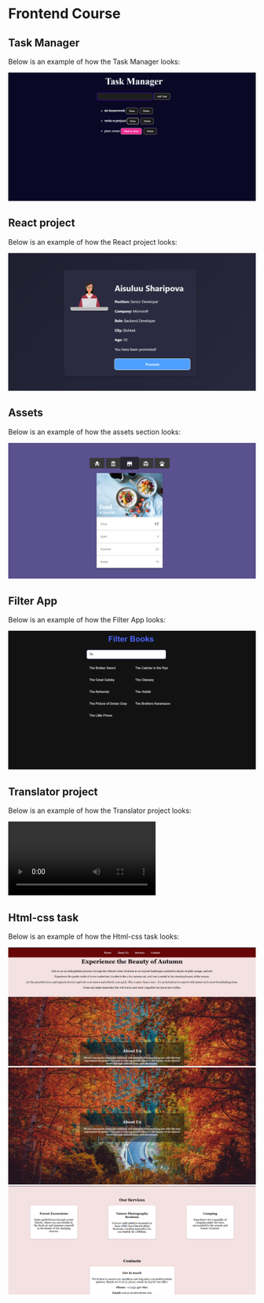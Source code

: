 # Frontend Course


## Task Manager

Below is an example of how the Task Manager looks:


![ Preview](image-preview/task-manager.png)


## React project

Below is an example of how the React project looks:

![React Preview](image-preview/react.png)


## Assets

Below is an example of how the assets section looks:


![Assets Preview](image-preview/assets.png)


## Filter App

Below is an example of how the Filter App looks:

![Filter-App Preview](image-preview/filter.png)


## Translator project

Below is an example of how the Translator project looks:

![Translator Preview](image-preview/translator(2).mp4)



## Html-css task

Below is an example of how the Html-css task looks:

![Html Preview](image-preview/htmltask1.png)
![Html Preview](image-preview/htmltask2.png)
![Html Preview](image-preview/htmltask3.png)

